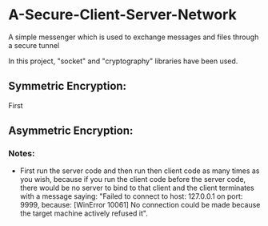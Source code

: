 # A-Secure-Client-Server-Network
A simple messenger which is used to exchange messages and files through a secure tunnel

In this project, "socket" and "cryptography" libraries have been used.

## Symmetric Encryption:
First 


## Asymmetric Encryption:

### Notes:
- First run the server code and then run then client code as many times as you wish, because if you run the client code before the server code, there would be no server to bind to that client and the client terminates with a message saying: "Failed to connect to host: 127.0.0.1 on port: 9999, because: [WinError 10061] No connection could be made because the target machine actively refused it".
